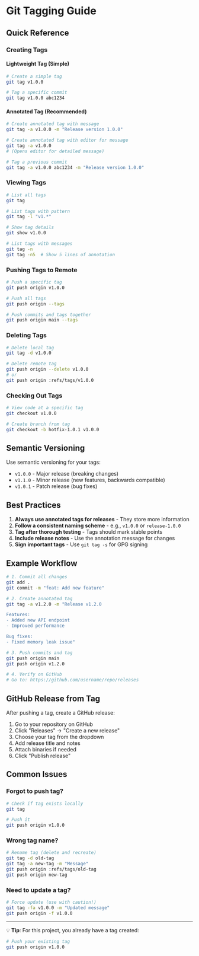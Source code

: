 # Git Tagging Guide

## Quick Reference

### Creating Tags

#### Lightweight Tag (Simple)
```bash
# Create a simple tag
git tag v1.0.0

# Tag a specific commit
git tag v1.0.0 abc1234
```

#### Annotated Tag (Recommended)
```bash
# Create annotated tag with message
git tag -a v1.0.0 -m "Release version 1.0.0"

# Create annotated tag with editor for message
git tag -a v1.0.0
# (Opens editor for detailed message)

# Tag a previous commit
git tag -a v1.0.0 abc1234 -m "Release version 1.0.0"
```

### Viewing Tags

```bash
# List all tags
git tag

# List tags with pattern
git tag -l "v1.*"

# Show tag details
git show v1.0.0

# List tags with messages
git tag -n
git tag -n5  # Show 5 lines of annotation
```

### Pushing Tags to Remote

```bash
# Push a specific tag
git push origin v1.0.0

# Push all tags
git push origin --tags

# Push commits and tags together
git push origin main --tags
```

### Deleting Tags

```bash
# Delete local tag
git tag -d v1.0.0

# Delete remote tag
git push origin --delete v1.0.0
# or
git push origin :refs/tags/v1.0.0
```

### Checking Out Tags

```bash
# View code at a specific tag
git checkout v1.0.0

# Create branch from tag
git checkout -b hotfix-1.0.1 v1.0.0
```

## Semantic Versioning

Use semantic versioning for your tags:
- `v1.0.0` - Major release (breaking changes)
- `v1.1.0` - Minor release (new features, backwards compatible)
- `v1.0.1` - Patch release (bug fixes)

## Best Practices

1. **Always use annotated tags for releases** - They store more information
2. **Follow a consistent naming scheme** - e.g., `v1.0.0` or `release-1.0.0`
3. **Tag after thorough testing** - Tags should mark stable points
4. **Include release notes** - Use the annotation message for changes
5. **Sign important tags** - Use `git tag -s` for GPG signing

## Example Workflow

```bash
# 1. Commit all changes
git add .
git commit -m "feat: Add new feature"

# 2. Create annotated tag
git tag -a v1.2.0 -m "Release v1.2.0

Features:
- Added new API endpoint
- Improved performance

Bug fixes:
- Fixed memory leak issue"

# 3. Push commits and tag
git push origin main
git push origin v1.2.0

# 4. Verify on GitHub
# Go to: https://github.com/username/repo/releases
```

## GitHub Release from Tag

After pushing a tag, create a GitHub release:
1. Go to your repository on GitHub
2. Click "Releases" → "Create a new release"
3. Choose your tag from the dropdown
4. Add release title and notes
5. Attach binaries if needed
6. Click "Publish release"

## Common Issues

### Forgot to push tag?
```bash
# Check if tag exists locally
git tag

# Push it
git push origin v1.0.0
```

### Wrong tag name?
```bash
# Rename tag (delete and recreate)
git tag -d old-tag
git tag -a new-tag -m "Message"
git push origin :refs/tags/old-tag
git push origin new-tag
```

### Need to update a tag?
```bash
# Force update (use with caution!)
git tag -fa v1.0.0 -m "Updated message"
git push origin -f v1.0.0
```

---

💡 **Tip**: For this project, you already have a tag created:
```bash
# Push your existing tag
git push origin v1.0.0
```